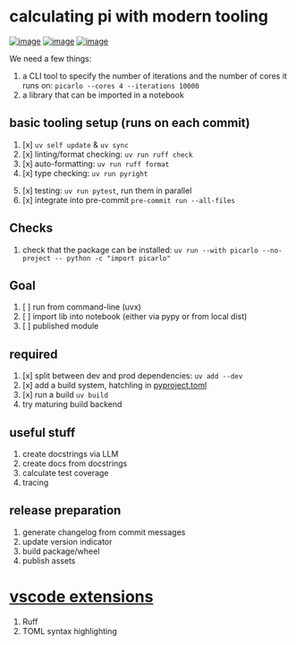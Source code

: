 # calculating pi with modern tooling

[![image](https://img.shields.io/pypi/v/picarlo)](https://pypi.org/project/picarlo/)
[![image](https://img.shields.io/pypi/l/picarlo)](https://pypi.org/project/picarlo/)
[![image](https://img.shields.io/pypi/pyversions/picarlo)](https://pypi.org/project/picarlo/)

We need a few things:
1. a CLI tool to specify the number of iterations and the number of cores it runs on:
`picarlo --cores 4 --iterations 10000`
2. a library that can be imported in a notebook


## basic tooling setup (runs on each commit)
1. [x] `uv self update` & `uv sync`
2. [x] linting/format checking: `uv run ruff check`
3. [x] auto-formatting: `uv run ruff format`
4. [x] type checking: `uv run pyright`
<!-- TODO: compare pyright and mypy analysis -->
5. [x] testing: `uv run pytest`, run them in parallel
6. [x] integrate into pre-commit `pre-commit run --all-files`

## Checks
1. check that the package can be installed: `uv run --with picarlo --no-project -- python -c "import picarlo"`

## Goal
1. [ ] run from command-line (uvx)
2. [ ] import lib into notebook (either via pypy or from local dist)
3. [ ] published module

## required
1. [x] split between dev and prod dependencies: `uv add --dev`
2. [x] add a build system, hatchling in [pyproject.toml](pyproject.toml)
3. [x] run a build `uv build`
4. try maturing build backend

## useful stuff
1. create docstrings via LLM
2. create docs from docstrings
3. calculate test coverage
4. tracing

## release preparation
1. generate changelog from commit messages
2. update version indicator
3. build package/wheel
4. publish assets

# [vscode extensions](.vscode/extensions.json)
1. Ruff
2. TOML syntax highlighting
